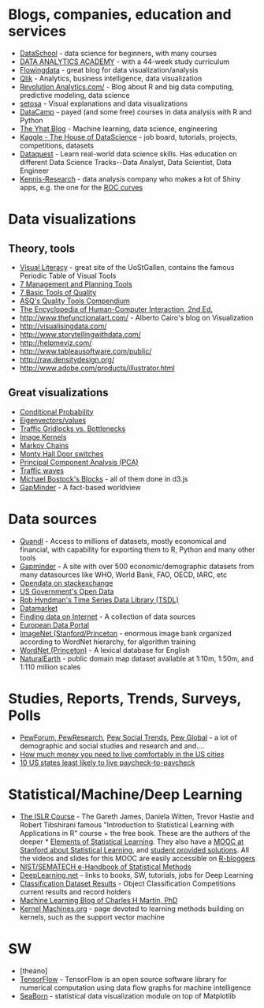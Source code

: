 # Blogs, companies, education and services
* [DataSchool](http://www.dataschool.io/) - data science for beginners, with many courses
* [DATA ANALYTICS ACADEMY](http://www.dataanalyticsacademy.com/) - with a 44-week study curriculum
* [Flowingdata](http://flowingdata.com/) - great blog for data visualization/analysis
* [Qlik](http://www.qlik.com/) - Analytics, business intelligence, data visualization
* [Revolution Analytics.com/](http://blog.revolutionanalytics.com/) - Blog about R and big data computing, predictive modeling, data science
* [setosa](http://setosa.io/) - Visual explanations and data visualizations
* [DataCamp](https://www.datacamp.com/) - payed (and some free) courses in data analysis with R and Python
* [The Yhat Blog](http://blog.yhat.com/) - Machine learning, data science, engineering
* [Kaggle - The House of DataScience](https://www.kaggle.com/) - job board, tutorials, projects, competitions, datasets
* [Dataquest](https://www.dataquest.io/) - Learn real-world data science skills. Has education on different Data Science Tracks--Data Analyst, Data Scientist, Data Engineer
* [Kennis-Research](https://kennis-research.com) - data analysis company who makes a lot of Shiny apps, e.g. the one for the [ROC curves](https://kennis-research.shinyapps.io/ROC-Curves/)

# Data visualizations
## Theory, tools
* [Visual Literacy](http://www.visual-literacy.org/index.html) - great site of the UoStGallen, contains the famous Periodic Table of Visual Tools
* [7 Management and Planning Tools](https://en.wikipedia.org/wiki/Seven_Management_and_Planning_Tools)
* [7 Basic Tools of Quality](https://en.wikipedia.org/wiki/Seven_Basic_Tools_of_Quality)
* [ASQ's Quality Tools Compendium](http://asq.org/learn-about-quality/quality-tools.html)
* [The Encyclopedia of Human-Computer Interaction, 2nd Ed.](https://www.interaction-design.org/literature)
* http://www.thefunctionalart.com/ - Alberto Cairo's blog on Visualization
* http://visualisingdata.com/
* http://www.storytellingwithdata.com/
* http://helpmeviz.com/
* http://www.tableausoftware.com/public/
* http://raw.densitydesign.org/
* http://www.adobe.com/products/illustrator.html

## Great visualizations
* [Conditional Probability](http://setosa.io/ev/conditional-probability/)
* [Eigenvectors/values](http://setosa.io/ev/eigenvectors-and-eigenvalues/)
* [Traffic Gridlocks vs. Bottlenecks](http://setosa.io/blog/2014/09/02/gridlock/)
* [Image Kernels](http://setosa.io/ev/image-kernels/)
* [Markov Chains](http://setosa.io/ev/markov-chains/)
* [Monty Hall Door switches](http://blog.vctr.me/monty-hall/)
* [Principal Component Analysis (PCA)](http://setosa.io/ev/principal-component-analysis/)
* [Traffic waves](http://ww2.kqed.org/lowdown/2013/11/12/traffic-waves/)
* [Michael Bostock's Blocks](http://bl.ocks.org/) - all of them done in d3.js
* [GapMinder](www.gapminder.org) - A fact-based worldview

# Data sources
* [Quandl](https://www.quandl.com/) - Access to millions of datasets, mostly economical and financial, with capability for exporting them to R, Python and many other tools
* [Gapminder](http://www.gapminder.org/data/) - A site with over 500 economic/demographic datasets from many datasources like WHO, World Bank, FAO, OECD, IARC, etc
* [Opendata on stackexchange](http://opendata.stackexchange.com/)
* [US Government's Open Data](http://www.data.gov/)
* [Rob Hyndman's Time Series Data Library (TSDL)](https://datamarket.com/data/list/?q=provider:tsdl)
* [Datamarket](https://datamarket.com/)
* [Finding data on Internet](http://www.inside-r.org/howto/finding-data-internet) - A collection of data sources
* [European Data Portal](http://www.europeandataportal.eu/en/)
* [ImageNet (Stanford/Princeton](http://www.image-net.org/) - enormous image bank organized according to WordNet hierarchy, for algorithm training
* [WordNet (Princeton)](http://wordnet.princeton.edu/) - A lexical database for English
* [NaturalEarth](http://www.naturalearthdata.com/) - public domain map dataset available at 1:10m, 1:50m, and 1:110 million scales

# Studies, Reports, Trends, Surveys, Polls
* [PewForum, PewResearch](http://www.pewresearch.org/), [Pew Social Trends](http://www.pewsocialtrends.org/), [Pew Global](http://www.pewglobal.org/) - a lot of demographic and social studies and research and and....
* [How much money you need to live comfortably in the US cities](http://www.gobankingrates.com/personal-finance/much-money-need-live-comfortably-biggest-cities/)
* [10 US states least likely to live paycheck-to-paycheck](http://www.gobankingrates.com/personal-finance/10-states-least-likely-live-paycheck-paycheck/)


# Statistical/Machine/Deep Learning
* [The ISLR Course](http://www-bcf.usc.edu/~gareth/ISL/) - The Gareth James, Daniela Witten, Trevor Hastie and Robert Tibshirani famous "Introduction to Statistical Learning with Applications in R" course + the free book. These are the authors of the deeper * [Elements of Statistical Learning](http://www-stat.stanford.edu/~tibs/ElemStatLearn/). They also have a [MOOC at Stanford about Statistical Learning](https://lagunita.stanford.edu/courses/HumanitiesSciences/StatLearning/Winter2016/about), and [student provided solutions](https://github.com/asadoughi/stat-learning). All the videos and slides for this MOOC are easily accessible on  [R-bloggers](http://www.r-bloggers.com/in-depth-introduction-to-machine-learning-in-15-hours-of-expert-videos/)
* [NIST/SEMATECH e-Handbook of Statistical Methods](http://www.itl.nist.gov/div898/handbook/index.htm)
* [DeepLearning.net](http://deeplearning.net/) - links to books, SW, tutorials, jobs for Deep Learning
* [Classification Dataset Results](http://rodrigob.github.io/are_we_there_yet/build/classification_datasets_results.html) - Object Classification Competitions current results and record holders
* [Machine Learning Blog of Charles H Martin, PhD](https://charlesmartin14.wordpress.com/)
* [Kernel Machines.org](http://www.kernel-machines.org/) - page devoted to learning methods building on kernels, such as the support vector machine

# SW
* [theano]
* [TensorFlow](https://www.tensorflow.org/) - TensorFlow is an open source software library for numerical computation using data flow graphs for machine intelligence
* [SeaBorn](http://stanford.edu/~mwaskom/software/seaborn/) - statistical data visualization module on top of Matplotlib
